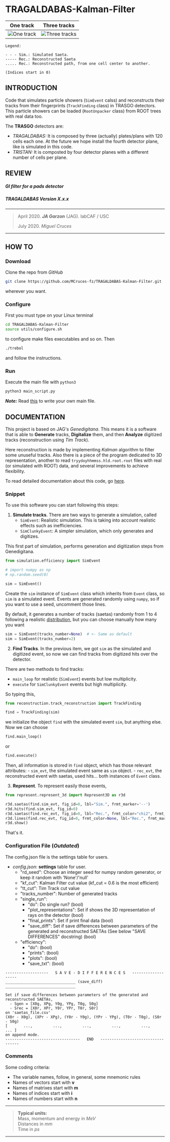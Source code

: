 # TRAGALDABAS-Kalman-Filter

One track                     |  Three tracks
:----------------------------:|:-------------------------------:
![One track](./md/reco_1.png) | ![Three tracks](./md/reco_3.png)

```
Legend:

- - - Sim.: Simulated Saeta.
----- Rec.: Reconstructed Saeta
..... Rec.: Reconstructed path, from one cell center to another.

(Indices start in 0)
```

## INTRODUCTION
Code that simulates particle showers (`SimEvent` calss) and reconstructs 
their tracks from their fingerprints (`TrackFinding` class) in TRASGO detectors. 
This particle showers can be loaded (`RootUnpacker` class) from ROOT
trees with real data too.

The **TRASGO** detectors are:
  - *TRAGALDABAS:* It is composed by three (actually) plates/plans with 
    120 cells each one. At the future we hope install the fourth detector
    plane, like is simulated in this code.
  - *TRISTAN:* It is composted by four detector planes with a different number
    of cells per plane.

## REVIEW

##### GI filter for a pads detector
##### TRAGALDABAS Version X.x.x

*****************************
>April 2020. ***JA Garzon*** (JAG). labCAF / USC
>
>July 2020. *Miguel Cruces*
*****************************

## HOW TO
### Download 
Clone the repo from *GitHub* 
```bash
git clone https://github.com/MCruces-fz/TRAGALDABAS-Kalman-Filter.git
```
wherever you want.

### Configure
First you must type on your Linux terminal
```bash
cd TRAGALDABAS-Kalman-Filter
source utils/configure.sh
```
to configure make files executables and so on. Then
```bash
./trebol
```
and follow the instructions.

### Run

Execute the main file with `python3`
```bash
python3 main_script.py
```
***Note:*** Read [this](#snippet) to write your own main file.

## DOCUMENTATION

This project is based on JAG's *Genedigitana*. This means it is a software
that is able to **Generate** tracks, **Digitalize** them, and then **Analyze**
digitized tracks (reconstruction using *Tim Track*).

Here reconstruction is made by implementing *Kalman* algorithm to filter some 
unuseful tracks. Also there is a piece of the program dedicated to 3D 
representation, another to read `tryydoyhhmmss.hld.root.root` files with real 
(or simulated with ROOT) data, and several improvements to achieve flexibility. 

To read detailed documentation about this code, go [here](md/class_doc.md).

### Snippet

To use this software you can start following this steps:

1. **Simulate tracks**. There are two ways to generate a simulation, called
    - `SimEvent`: Realistic simulation. This is taking into account realistic effects such as inefficiencies.
    - `SimClunkyEvent`: A simpler simulation, which only generates and digitizes.

This first part of simulation, performs generation and digitization steps from Genedigitana.
```python
from simulation.efficiency import SimEvent

# import numpy as np
# np.random.seed(0)

sim = SimEvent()
```
Create the `sim` instance of `SimEvent` class which inherits from `Event` class, so `sim` is a
simulated event. Events are generated randomly using `numpy`, so if you want to use a
seed, uncomment those lines.

By default, it generates a number of tracks (saetas) randomly from 1 to 4 following a 
realistic [distribution](md/ntracks_distro.md), but you can choose manually how many you 
want
```python
sim = SimEvent(tracks_number=None)  # <- Same as default
sim = SimEvent(tracks_number=2)
```

2. **Find Tracks**. In the previous item, we got `sim` as the simulated and digitized 
event, so now we can find tracks from digitized hits over the detector.

There are two methods to find tracks:
- `main_loop` for realistic (`SimEvent`) events but low multiplicity.
- `execute` for `SimClunkyEvent` events but high multiplicity.

So typing this, 
```python
from reconstruction.track_reconstruction import TrackFinding

find = TrackFinding(sim)
```
we initialize the object `find` with the simulated event `sim`, but anything else. Now 
we can choose
```python
find.main_loop()
```
or
```python
find.execute()
```

Then, all information is stored in `find` object, which has those relevant attributes:
    - `sim_evt`, the simulated event same as `sim` object.
    - `rec_evt`, the reconstructed event with saetas, used hits...
both instances of `Event` class.


3. **Represent**. To represent easily those events,
```python
from represent.represent_3d import Represent3D as r3d

r3d.saetas(find.sim_evt, fig_id=0, lbl="Sim.", frmt_marker='--')
r3d.hits(find.sim_evt, fig_id=0)
r3d.saetas(find.rec_evt, fig_id=0, lbl="Rec.", frmt_color="chi2", frmt_marker='-')
r3d.lines(find.rec_evt, fig_id=0, frmt_color=None, lbl="Rec.", frmt_marker=':')
r3d.show()
```
That's it.


### Configuration File (*Outdated*)
The config.json file is the settings table for users.
- *config.json*: **settings** table for user.
    + "rd_seed": Choose an integer seed for numpy random generator, or keep 
    it random with 'None'/'null'
    + "kf_cut": Kalman Filter cut value (kf_cut = 0.6 is the most efficient)
    + "tt_cut": Tim Track cut value
    + "tracks_number": Number of generated tracks
    + "single_run":
        * "do": Do single run? (bool)
        * "plot_representations": Set if shows the 3D representation of rays 
        on the detector (bool)
        * "final_prints": Set if print final data (bool)
        * "save_diff": Set if save differences between parameters of the 
        generated and reconstructed SAETAs (See below "SAVE DIFFERENCES" 
        docstring) (bool)
    + "efficiency":
        * "do": (bool)
        * "prints": (bool)
        * "plots": (bool)
        * "save_txt": (bool)


```
-------------------   S A V E - D I F F E R E N C E S   ------------------- 
_______________________________ (save_diff) _______________________________

Set if save differences between parameters of the generated and  
reconstructed SAETAs,  
  - Sgen = [X0g, XPg, Y0g, YPg, T0g, S0g]  
  - Srec = [X0r, XPr, Y0r, YPr, T0r, S0r]
on 'saetas_file.csv'  
(X0r - X0g), (XPr - XPg), (Y0r - Y0g), (YPr - YPg), (T0r - T0g), (S0r - S0g)  
[       ...,         ...,         ...,         ...,         ...,       ... ]  
on append mode.  
---------------------------------   END   ---------------------------------- 
```


### Comments
Some coding criteria:
- The variable names, follow, in general, some mnemonic rules
- Names of vectors start with **v**
- Names of matrixes start with **m**
- Names of indices start with **i**
- Names of numbers start with **n**
********************************************************************
> **Typical units:**  
> Mass, momentum and energy in *MeV*  
> Distances in *mm*  
> Time in *ps*
********************************************************************
